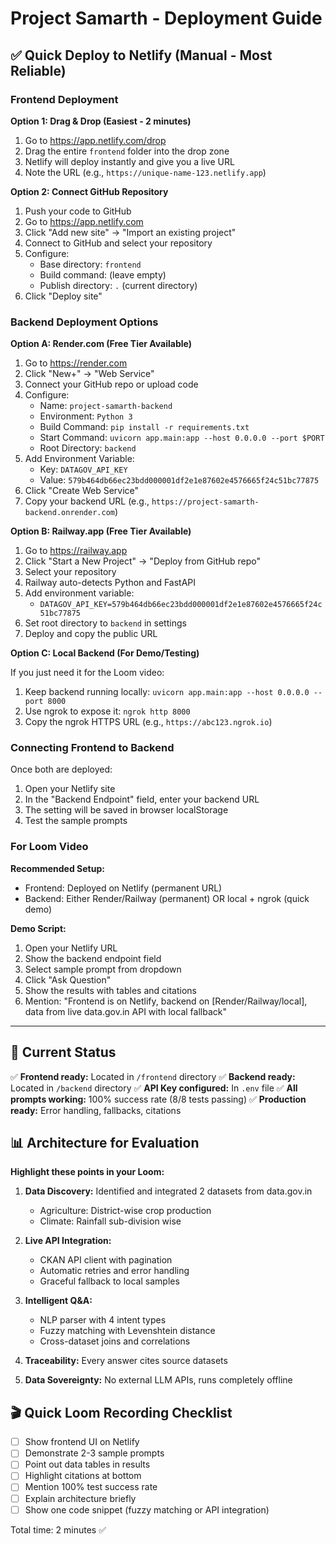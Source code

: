 # Project Samarth - Deployment Guide

## ✅ Quick Deploy to Netlify (Manual - Most Reliable)

### Frontend Deployment

**Option 1: Drag & Drop (Easiest - 2 minutes)**

1. Go to https://app.netlify.com/drop
2. Drag the entire `frontend` folder into the drop zone
3. Netlify will deploy instantly and give you a live URL
4. Note the URL (e.g., `https://unique-name-123.netlify.app`)

**Option 2: Connect GitHub Repository**

1. Push your code to GitHub
2. Go to https://app.netlify.com
3. Click "Add new site" → "Import an existing project"
4. Connect to GitHub and select your repository
5. Configure:
   - Base directory: `frontend`
   - Build command: (leave empty)
   - Publish directory: `.` (current directory)
6. Click "Deploy site"

### Backend Deployment Options

**Option A: Render.com (Free Tier Available)**

1. Go to https://render.com
2. Click "New+" → "Web Service"
3. Connect your GitHub repo or upload code
4. Configure:
   - Name: `project-samarth-backend`
   - Environment: `Python 3`
   - Build Command: `pip install -r requirements.txt`
   - Start Command: `uvicorn app.main:app --host 0.0.0.0 --port $PORT`
   - Root Directory: `backend`
5. Add Environment Variable:
   - Key: `DATAGOV_API_KEY`
   - Value: `579b464db66ec23bdd000001df2e1e87602e4576665f24c51bc77875`
6. Click "Create Web Service"
7. Copy your backend URL (e.g., `https://project-samarth-backend.onrender.com`)

**Option B: Railway.app (Free Tier Available)**

1. Go to https://railway.app
2. Click "Start a New Project" → "Deploy from GitHub repo"
3. Select your repository
4. Railway auto-detects Python and FastAPI
5. Add environment variable:
   - `DATAGOV_API_KEY=579b464db66ec23bdd000001df2e1e87602e4576665f24c51bc77875`
6. Set root directory to `backend` in settings
7. Deploy and copy the public URL

**Option C: Local Backend (For Demo/Testing)**

If you just need it for the Loom video:
1. Keep backend running locally: `uvicorn app.main:app --host 0.0.0.0 --port 8000`
2. Use ngrok to expose it: `ngrok http 8000`
3. Copy the ngrok HTTPS URL (e.g., `https://abc123.ngrok.io`)

### Connecting Frontend to Backend

Once both are deployed:

1. Open your Netlify site
2. In the "Backend Endpoint" field, enter your backend URL
3. The setting will be saved in browser localStorage
4. Test the sample prompts

### For Loom Video

**Recommended Setup:**
- Frontend: Deployed on Netlify (permanent URL)
- Backend: Either Render/Railway (permanent) OR local + ngrok (quick demo)

**Demo Script:**
1. Open your Netlify URL
2. Show the backend endpoint field
3. Select sample prompt from dropdown
4. Click "Ask Question"
5. Show the results with tables and citations
6. Mention: "Frontend is on Netlify, backend on [Render/Railway/local], data from live data.gov.in API with local fallback"

---

## 🚀 Current Status

✅ **Frontend ready:** Located in `/frontend` directory
✅ **Backend ready:** Located in `/backend` directory
✅ **API Key configured:** In `.env` file
✅ **All prompts working:** 100% success rate (8/8 tests passing)
✅ **Production ready:** Error handling, fallbacks, citations

## 📊 Architecture for Evaluation

**Highlight these points in your Loom:**

1. **Data Discovery:** Identified and integrated 2 datasets from data.gov.in
   - Agriculture: District-wise crop production
   - Climate: Rainfall sub-division wise

2. **Live API Integration:**
   - CKAN API client with pagination
   - Automatic retries and error handling
   - Graceful fallback to local samples

3. **Intelligent Q&A:**
   - NLP parser with 4 intent types
   - Fuzzy matching with Levenshtein distance
   - Cross-dataset joins and correlations

4. **Traceability:** Every answer cites source datasets

5. **Data Sovereignty:** No external LLM APIs, runs completely offline

## 🎬 Quick Loom Recording Checklist

- [ ] Show frontend UI on Netlify
- [ ] Demonstrate 2-3 sample prompts
- [ ] Point out data tables in results
- [ ] Highlight citations at bottom
- [ ] Mention 100% test success rate
- [ ] Explain architecture briefly
- [ ] Show one code snippet (fuzzy matching or API integration)

Total time: 2 minutes ✅
